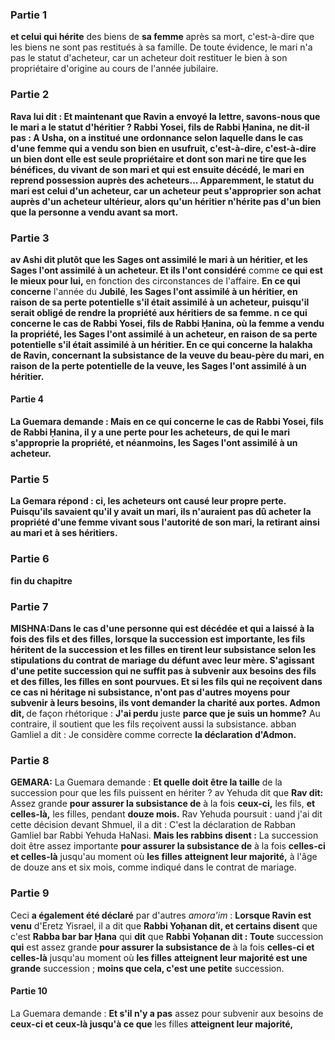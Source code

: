 ### Partie 1
<b>et celui qui hérite</b> des biens de <b>sa femme</b> après sa mort, c'est-à-dire que les biens ne sont pas restitués à sa famille. De toute évidence, le mari n'a pas le statut d'acheteur, car un acheteur doit restituer le bien à son propriétaire d'origine au cours de l'année jubilaire.

### Partie 2
<b>Rava lui dit : Et maintenant que Ravin a envoyé la lettre, savons-nous que le mari a le statut d'héritier ? <b>Rabbi Yosei, fils de Rabbi Ḥanina, ne dit-il pas : A Usha, on a institué</b> une ordonnance selon laquelle dans le cas d'une <b>femme qui a vendu son bien en usufruit,</b> c'est-à-dire, c'est-à-dire un bien dont elle est seule propriétaire et dont son mari ne tire que les bénéfices, du vivant de son mari et qui est ensuite décédé, le mari en reprend possession auprès des acheteurs... Apparemment, le statut du mari est celui d'un acheteur, car un acheteur peut s'approprier son achat auprès d'un acheteur ultérieur, alors qu'un héritier n'hérite pas d'un bien que la personne a vendu avant sa mort.

### Partie 3
av Ashi dit plutôt que les Sages ont assimilé le mari à un héritier, et les Sages l'ont assimilé à un acheteur. Et ils l'ont considéré</b> comme <b>ce qui est le mieux pour lui,</b> en fonction des circonstances de l'affaire. <b>En ce qui concerne</b> l'année du <b>Jubilé</b>, <b>les Sages l'ont assimilé à un héritier, en raison de sa <b>perte</b> potentielle s'il était assimilé à un acheteur, puisqu'il serait obligé de rendre la propriété aux héritiers de sa femme. n ce qui concerne le cas de Rabbi Yosei, fils de Rabbi Ḥanina, où la femme a vendu la propriété, les Sages l'ont assimilé à un acheteur, en raison de sa perte potentielle s'il était assimilé à un héritier. <b>En ce qui concerne la <b>halakha</b> de Ravin, concernant la subsistance de la veuve du beau-père du mari, <b>en raison de la</b> <b>perte potentielle de la veuve, les Sages l'ont assimilé à un héritier.</b>

#### Partie 4
La Guemara demande : <b>Mais en ce qui concerne</b> le cas <b>de Rabbi Yosei, fils de Rabbi Ḥanina, il y a une perte pour les acheteurs,</b> de qui le mari s'approprie la propriété, <b>et</b> néanmoins, <b>les Sages l'ont assimilé à un acheteur.</b>

### Partie 5
La Gemara répond : ci, les acheteurs ont causé leur propre perte. Puisqu'ils savaient qu'il y avait un mari, ils n'auraient pas dû acheter la propriété d'une femme vivant sous l'autorité de son mari, la retirant ainsi au mari et à ses héritiers.

### Partie 6
fin du chapitre

### Partie 7
<strong>MISHNA:</strong>Dans le cas d'une <b>personne qui est décédée et qui a laissé</b> à la fois des <b>fils et des filles, lorsque la succession est importante, les fils héritent</b> de la succession <b>et les filles en tirent leur subsistance</b> selon les stipulations du contrat de mariage du défunt avec leur mère. S'agissant d'une <b>petite succession</b> qui ne suffit pas à subvenir aux besoins des fils et des filles, <b>les filles en sont pourvues</b>. Et</b> si les <b>fils</b> qui ne reçoivent dans ce cas ni héritage ni subsistance, n'ont pas d'autres moyens pour subvenir à leurs besoins, <b>ils</b> vont <b>demander</b> la charité <b>aux portes</b>. Admon dit, </b> de façon rhétorique : <b>J'ai perdu</b> juste <b>parce que je suis un homme?</b> Au contraire, il soutient que les fils reçoivent aussi la subsistance. abban Gamliel a dit : Je considère</b> comme correcte <b>la déclaration d'Admon.</b>

### Partie 8
<strong>GEMARA:</strong> La Guemara demande : <b>Et quelle doit être la taille</b> de la succession pour que les fils puissent en hériter ? av Yehuda dit</b> que <b>Rav dit:</b> Assez grande <b>pour assurer la subsistance de</b> à la fois <b>ceux-ci,</b> les fils, <b>et celles-là,</b> les filles, pendant <b>douze mois.</b> Rav Yehuda poursuit : uand j'ai dit cette décision devant Shmuel, il a dit : C'est la déclaration de Rabban Gamliel bar Rabbi</b> Yehuda HaNasi. <b>Mais les rabbins disent :</b> La succession doit être assez importante <b>pour assurer la subsistance de</b> à la fois <b>celles-ci et celles-là</b> jusqu'au moment où <b>les filles</b> <b>atteignent leur majorité,</b> à l'âge de douze ans et six mois, comme indiqué dans le contrat de mariage.

### Partie 9
Ceci <b>a également été déclaré</b> par d'autres <i>amora'im</i> : <b>Lorsque Ravin est venu</b> d'Eretz Yisrael, il a dit que <b>Rabbi Yoḥanan dit, et certains disent</b> que c'est <b>Rabba bar bar Ḥana</b> qui <b>dit</b> que <b>Rabbi Yoḥanan dit : Toute</b> succession <b>qui</b> est assez grande <b>pour assurer la subsistance de</b> à la fois <b>celles-ci et celles-là</b> jusqu'au moment où <b>les filles</b> <b>atteignent leur majorité est une grande</b> succession ; <b>moins que cela, c'est une petite</b> succession.

#### Partie 10
La Guemara demande : <b>Et s'il n'y a pas</b> assez pour subvenir aux besoins de <b>ceux-ci et ceux-là jusqu'à ce que</b> les filles <b>atteignent leur majorité,</b>